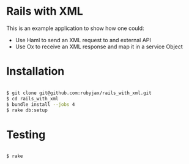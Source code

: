 # Rails with XML

This is an example application to show how one could:

* Use Haml to send an XML request to and external API
* Use Ox to receive an XML response and map it in a service Object


# Installation

```bash

$ git clone git@github.com:rubyjax/rails_with_xml.git
$ cd rails_with_xml
$ bundle install --jobs 4
$ rake db:setup

```

# Testing

```bash

$ rake

```
